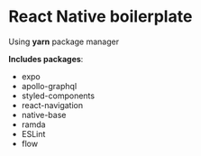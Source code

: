 # React Native boilerplate

Using **yarn** package manager

**Includes packages**:

* expo
* apollo-graphql
* styled-components
* react-navigation
* native-base
* ramda
* ESLint
* flow
